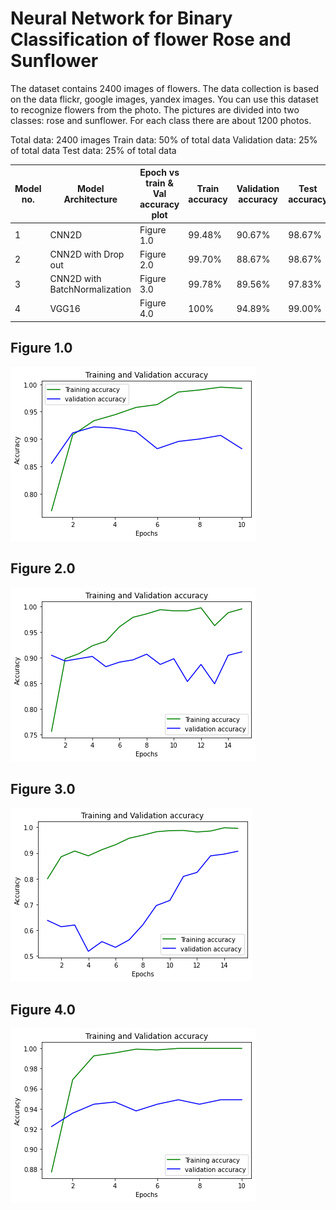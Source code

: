 # Neural Network for Binary Classification of flower Rose and Sunflower

The dataset contains 2400 images of flowers. The data collection is based on the data flickr, google images, yandex images. You can use this dataset to recognize flowers from the photo. The pictures are divided into two classes: rose and  sunflower. For each class there are about 1200 photos.
 
Total data: 2400 images
Train data: 50% of total data
Validation data: 25% of total data
Test data:  25% of total data

Model no. | Model Architecture | Epoch vs train & Val accuracy plot | Train accuracy | Validation accuracy | Test accuracy
--- | --- | --- | --- | --- | ---
1 | CNN2D | Figure 1.0 | 99.48% | 90.67% | 98.67%
2 | CNN2D with Drop out | Figure 2.0 | 99.70% | 88.67% | 98.67%
3 | CNN2D with BatchNormalization | Figure 3.0 | 99.78% | 89.56% | 97.83%
4 | VGG16 | Figure 4.0 | 100% | 94.89% | 99.00% 
 
 
## Figure 1.0
![alt text](https://github.com/krishnapal2545/NNFL_FlowerClassification/blob/master/Accuracy_vs_Epoch_Plot/FirstModel.png?raw=true)

## Figure 2.0
![alt text](https://github.com/krishnapal2545/NNFL_FlowerClassification/blob/master/Accuracy_vs_Epoch_Plot/SecondModel.png?raw=true)

## Figure 3.0
![alt text](https://github.com/krishnapal2545/NNFL_FlowerClassification/blob/master/Accuracy_vs_Epoch_Plot/ThirdModel.png?raw=true)

## Figure 4.0
![alt text](https://github.com/krishnapal2545/NNFL_FlowerClassification/blob/master/Accuracy_vs_Epoch_Plot/FourthModel.png?raw=true)

